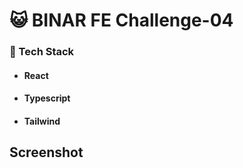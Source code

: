 # :smiley_cat: BINAR FE Challenge-04
### :wrench: Tech Stack
- #### React
- #### Typescript
- #### Tailwind

## Screenshot

